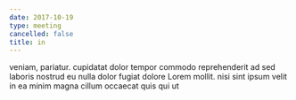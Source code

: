 ```yaml
---
date: 2017-10-19
type: meeting
cancelled: false
title: in
---
```

veniam, pariatur. cupidatat dolor tempor commodo reprehenderit ad sed laboris nostrud eu nulla dolor fugiat dolore Lorem mollit. nisi sint ipsum velit in ea minim magna cillum occaecat quis qui ut